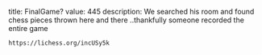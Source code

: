 title: FinalGame?
value: 445
description: We searched his room and found chess pieces thrown here and there ..thankfully someone recorded the entire game

`https://lichess.org/incUSy5k`